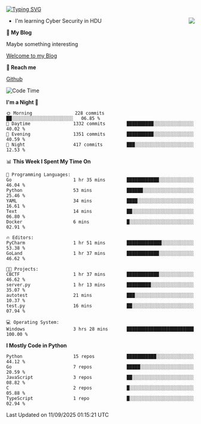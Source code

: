 [![Typing SVG](https://readme-typing-svg.herokuapp.com?font=Fira+Code&pause=1000&random=false&width=450&height=60&lines=Hello+%F0%9F%91%8B%F0%9F%8F%BB;I'm+JBNRZ)](https://git.io/typing-svg)

<a href="#">
  <img align="right" src="https://github-readme-stats.vercel.app/api?username=JBNRZ&show_icons=true&bg_color=15,f2f7fd,E0EAFC" />
</a>

- I'm learning Cyber Security in HDU

 **🌱 My Blog**

Maybe something interesting

[Welcome to my Blog](https://jbnrz.com.cn/)

 **💬 Reach me** 

[Github](https://github.com/JBNRZ)


<!--START_SECTION:waka-->
![Code Time](http://img.shields.io/badge/Code%20Time-1%2C399%20hrs%202%20mins-blue)

**I'm a Night 🦉** 

```text
🌞 Morning                228 commits         ██░░░░░░░░░░░░░░░░░░░░░░░   06.85 % 
🌆 Daytime                1332 commits        ██████████░░░░░░░░░░░░░░░   40.02 % 
🌃 Evening                1351 commits        ██████████░░░░░░░░░░░░░░░   40.59 % 
🌙 Night                  417 commits         ███░░░░░░░░░░░░░░░░░░░░░░   12.53 % 
```


📊 **This Week I Spent My Time On** 

```text
💬 Programming Languages: 
Go                       1 hr 35 mins        ████████████░░░░░░░░░░░░░   46.04 % 
Python                   53 mins             ██████░░░░░░░░░░░░░░░░░░░   25.46 % 
YAML                     34 mins             ████░░░░░░░░░░░░░░░░░░░░░   16.61 % 
Text                     14 mins             ██░░░░░░░░░░░░░░░░░░░░░░░   06.80 % 
Docker                   6 mins              █░░░░░░░░░░░░░░░░░░░░░░░░   02.91 % 

🔥 Editors: 
PyCharm                  1 hr 51 mins        █████████████░░░░░░░░░░░░   53.38 % 
GoLand                   1 hr 37 mins        ████████████░░░░░░░░░░░░░   46.62 % 

🐱‍💻 Projects: 
CBCTF                    1 hr 37 mins        ████████████░░░░░░░░░░░░░   46.62 % 
server.py                1 hr 13 mins        █████████░░░░░░░░░░░░░░░░   35.07 % 
autotest                 21 mins             ███░░░░░░░░░░░░░░░░░░░░░░   10.37 % 
test.py                  16 mins             ██░░░░░░░░░░░░░░░░░░░░░░░   07.94 % 

💻 Operating System: 
Windows                  3 hrs 28 mins       █████████████████████████   100.00 % 
```

**I Mostly Code in Python** 

```text
Python                   15 repos            ███████████░░░░░░░░░░░░░░   44.12 % 
Go                       7 repos             █████░░░░░░░░░░░░░░░░░░░░   20.59 % 
JavaScript               3 repos             ██░░░░░░░░░░░░░░░░░░░░░░░   08.82 % 
C                        2 repos             █░░░░░░░░░░░░░░░░░░░░░░░░   05.88 % 
TypeScript               1 repo              █░░░░░░░░░░░░░░░░░░░░░░░░   02.94 % 
```




 Last Updated on 11/09/2025 01:15:21 UTC
<!--END_SECTION:waka-->
